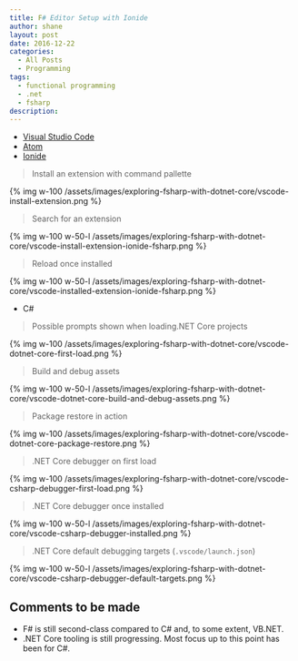 ```yaml
---
title: F# Editor Setup with Ionide
author: shane
layout: post
date: 2016-12-22
categories:
  - All Posts
  - Programming
tags:
  - functional programming
  - .net
  - fsharp
description:
---
```


- [Visual Studio Code](https://code.visualstudio.com/)
- [Atom](http://atom.io/)
- [Ionide](http://ionide.io/)

> Install an extension with command pallette

{% img w-100 /assets/images/exploring-fsharp-with-dotnet-core/vscode-install-extension.png %}

> Search for an extension

{% img w-100 w-50-l /assets/images/exploring-fsharp-with-dotnet-core/vscode-install-extension-ionide-fsharp.png %}

> Reload once installed

{% img w-100 w-50-l /assets/images/exploring-fsharp-with-dotnet-core/vscode-installed-extension-ionide-fsharp.png %}

- C#

> Possible prompts shown when loading.NET Core projects

{% img w-100 /assets/images/exploring-fsharp-with-dotnet-core/vscode-dotnet-core-first-load.png %}

> Build and debug assets

{% img w-100 w-50-l /assets/images/exploring-fsharp-with-dotnet-core/vscode-dotnet-core-build-and-debug-assets.png %}

> Package restore in action

{% img w-100 /assets/images/exploring-fsharp-with-dotnet-core/vscode-dotnet-core-package-restore.png %}

> .NET Core debugger on first load

{% img w-100 /assets/images/exploring-fsharp-with-dotnet-core/vscode-csharp-debugger-first-load.png %}

> .NET Core debugger once installed

{% img w-100 w-50-l /assets/images/exploring-fsharp-with-dotnet-core/vscode-csharp-debugger-installed.png %}

> .NET Core default debugging targets (`.vscode/launch.json`)

{% img w-100 w-50-l /assets/images/exploring-fsharp-with-dotnet-core/vscode-csharp-debugger-default-targets.png %}

## Comments to be made

- F# is still second-class compared to C# and, to some extent, VB.NET.
- .NET Core tooling is still progressing. Most focus up to this point has been for C#.
